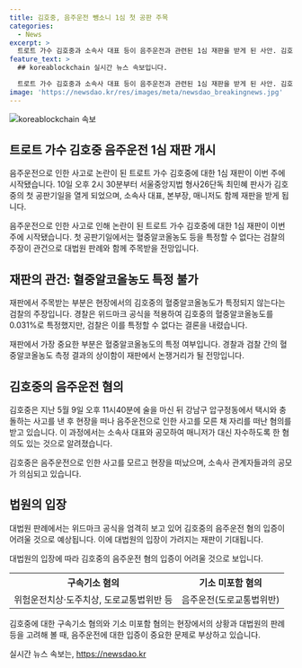 ```yaml
---
title: 김호중, 음주운전 뺑소니 1심 첫 공판 주목
categories:
  - News
excerpt: >
  트로트 가수 김호중과 소속사 대표 등이 음주운전과 관련된 1심 재판을 받게 된 사안. 김호중은 음주운전 후 사고를 내고 조치를 취하지 않은 혐의를 받으며, 음주운전에 대한 기소는 되지 않았다. 검찰은 김호중의 혈중알코올농도를 특정할 수 없다는 결론을 내리며 위드마크 공식 적용을 어렵게 보고 있다고 전해졌다. 이에 대한 10일의 공판기일이 예정되어 있으며, 논란이 예상되는 상황이다.
feature_text: >
  ## koreablockchain 실시간 뉴스 속보입니다.

  트로트 가수 김호중과 소속사 대표 등이 음주운전과 관련된 1심 재판을 받게 된 사안. 김호중은 음주운전 후 사고를 내고 조치를 취하지 않은 혐의를 받으며, 음주운전에 대한 기소는 되지 않았다. 검찰은 김호중의 혈중알코올농도를 특정할 수 없다는 결론을 내리며 위드마크 공식 적용을 어렵게 보고 있다고 전해졌다. 이에 대한 10일의 공판기일이 예정되어 있으며, 논란이 예상되는 상황이다.
image: 'https://newsdao.kr/res/images/meta/newsdao_breakingnews.jpg'
---
```


<p><img src="https://newsdao.kr/res/images/meta/newsdao_breakingnews.jpg" alt="koreablockchain 속보" /></p>

<h2 data-ke-size="size26">트로트 가수 김호중 음주운전 1심 재판 개시</h2>

<p>음주운전으로 인한 사고로 논란이 된 트로트 가수 김호중에 대한 1심 재판이 이번 주에 시작됐습니다. 10일 오후 2시 30분부터 서울중앙지법 형사26단독 최민혜 판사가 김호중의 첫 공판기일을 열게 되었으며, 소속사 대표, 본부장, 매니저도 함께 재판을 받게 됩니다.</p>

<p data-ke-size="size16">음주운전으로 인한 사고로 인해 논란이 된 트로트 가수 김호중에 대한 1심 재판이 이번 주에 시작됐습니다. 첫 공판기일에서는 혈중알코올농도 등을 특정할 수 없다는 검찰의 주장이 관건으로 대법원 판례와 함께 주목받을 전망입니다.</p>

<h2 data-ke-size="size26">재판의 관건: 혈중알코올농도 특정 불가</h2>

<p>재판에서 주목받는 부분은 현장에서의 김호중의 혈중알코올농도가 특정되지 않는다는 검찰의 주장입니다. 경찰은 위드마크 공식을 적용하여 김호중의 혈중알코올농도를 0.031%로 특정했지만, 검찰은 이를 특정할 수 없다는 결론을 내렸습니다.</p>

<p data-ke-size="size16">재판에서 가장 중요한 부분은 혈중알코올농도의 특정 여부입니다. 경찰과 검찰 간의 혈중알코올농도 측정 결과의 상이함이 재판에서 논쟁거리가 될 전망입니다.</p>

<h2 data-ke-size="size26">김호중의 음주운전 혐의</h2>

<p>김호중은 지난 5월 9일 오후 11시40분에 술을 마신 뒤 강남구 압구정동에서 택시와 충돌하는 사고를 낸 후 현장을 떠나 음주운전으로 인한 사고를 모른 채 자리를 떠난 혐의를 받고 있습니다. 이 과정에서는 소속사 대표와 공모하여 매니저가 대신 자수하도록 한 혐의도 있는 것으로 알려졌습니다.</p>

<p data-ke-size="size16">김호중은 음주운전으로 인한 사고를 모르고 현장을 떠났으며, 소속사 관계자들과의 공모가 의심되고 있습니다.</p>

<h2 data-ke-size="size26">법원의 입장</h2>

<p>대법원 판례에서는 위드마크 공식을 엄격히 보고 있어 김호중의 음주운전 혐의 입증이 어려울 것으로 예상됩니다. 이에 대법원의 입장이 가려지는 재판이 기대됩니다.</p>

<p data-ke-size="size16">대법원의 입장에 따라 김호중의 음주운전 혐의 입증이 어려울 것으로 보입니다.</p>

<table>
    <tr>
        <th style="text-align: center;">구속기소 혐의</th>
        <th style="text-align: center;">기소 미포함 혐의</th>
    </tr>
    <tr>
        <td style="text-align: center;">위험운전치상·도주치상, 도로교통법위반 등</td>
        <td style="text-align: center;">음주운전(도로교통법위반)</td>
    </tr>
</table>

<p data-ke-size="size16">김호중에 대한 구속기소 혐의와 기소 미포함 혐의는 현장에서의 상황과 대법원의 판례 등을 고려해 볼 때, 음주운전에 대한 입증이 중요한 문제로 부상하고 있습니다.</p>
실시간 뉴스 속보는, <a href="https://newsdao.kr" rel="dofollow">https://newsdao.kr</a>


